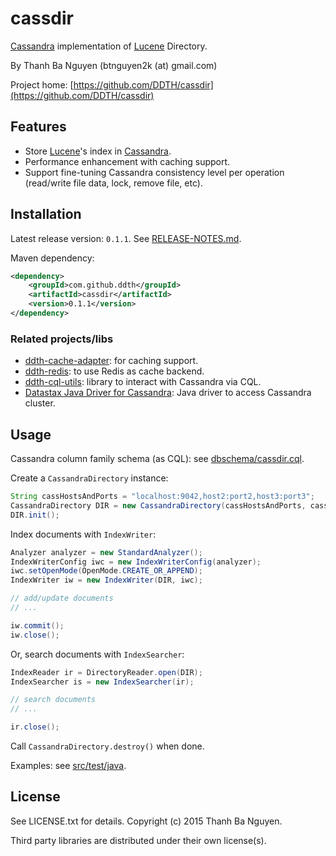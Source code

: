 cassdir
=======

[Cassandra](http://cassandra.apache.org) implementation of [Lucene](http://lucene.apache.org) Directory.

By Thanh Ba Nguyen (btnguyen2k (at) gmail.com)

Project home:
[https://github.com/DDTH/cassdir](https://github.com/DDTH/cassdir)


## Features ##

- Store [Lucene](http://lucene.apache.org)'s index in [Cassandra](http://cassandra.apache.org).
- Performance enhancement with caching support.
- Support fine-tuning Cassandra consistency level per operation (read/write file data, lock, remove file, etc).


## Installation ##

Latest release version: `0.1.1`. See [RELEASE-NOTES.md](RELEASE-NOTES.md).

Maven dependency:

```xml
<dependency>
	<groupId>com.github.ddth</groupId>
	<artifactId>cassdir</artifactId>
	<version>0.1.1</version>
</dependency>
```

### Related projects/libs ###

- [ddth-cache-adapter](https://github.com/DDTH/ddth-cache-adapter): for caching support.
- [ddth-redis](https://github.com/DDTH/ddth-redis): to use Redis as cache backend.
- [ddth-cql-utils](https://github.com/DDTH/ddth-cql-utils): library to interact with Cassandra via CQL.
- [Datastax Java Driver for Cassandra](https://github.com/datastax/java-driver): Java driver to access Cassandra cluster.


## Usage ##

Cassandra column family schema (as CQL): see [dbschema/cassdir.cql](dbschema/cassdir.cql).

Create a `CassandraDirectory` instance:
```java
String cassHostsAndPorts = "localhost:9042,host2:port2,host3:port3";
CassandraDirectory DIR = new CassandraDirectory(cassHostsAndPorts, cassUser, cassPassword, cassKeySpace);
DIR.init();
```

Index documents with `IndexWriter`:
```java
Analyzer analyzer = new StandardAnalyzer();
IndexWriterConfig iwc = new IndexWriterConfig(analyzer);
iwc.setOpenMode(OpenMode.CREATE_OR_APPEND);
IndexWriter iw = new IndexWriter(DIR, iwc);

// add/update documents
// ...

iw.commit();
iw.close();
```

Or, search documents with `IndexSearcher`:
```java
IndexReader ir = DirectoryReader.open(DIR);
IndexSearcher is = new IndexSearcher(ir);

// search documents
// ...

ir.close();
```

Call `CassandraDirectory.destroy()` when done.


Examples: see [src/test/java](src/test/java).

## License ##

See LICENSE.txt for details. Copyright (c) 2015 Thanh Ba Nguyen.

Third party libraries are distributed under their own license(s).
